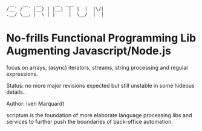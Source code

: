 ```
 __   __   __     __  ___            
/__` /  ` |__) | |__)  |  |  |  |\/| 
.__/ \__, |  \ | |     |  \__/  |  | 
```                                   


# No-frills Functional Programming Lib Augmenting Javascript/Node.js

focus on arrays, (async) iterators, streams, string processing and regular expressions.

Status: no more major revisions expected but still unstable in some hideous details..

Author: Iven Marquardt

scriptum is the foundation of more elaborate language processing libs and services to further push the boundaries of back-office automation.
